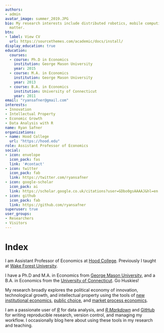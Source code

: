 ```yaml
---
authors:
- admin
avatar_image: summer_2019.JPG
bio: My research interests include distributed robotics, mobile computing and programmable
  matter.
btn:
- label: View CV
  url: https://sourcethemes.com/academic/docs/install/
display_education: true
education:
  courses:
  - course: Ph.D in Economics
    institution: George Mason University
    year: 2015
  - course: M.A. in Economics
    institution: George Mason University
    year: 2013
  - course: B.A. in Economics
    institution: University of Connecticut
    year: 2011
email: "ryansafner@gmail.com"
interests:
- Innovation
- Intellectual Property
- Economic Growth
- Data Analysis with R
name: Ryan Safner
organizations:
- name: Hood College
  url: "https://hood.edu"
role: Assistant Professor of Economics
social:
- icon: envelope
  icon_pack: fas
  link: '#contact'
- icon: twitter
  icon_pack: fab
  link: https://twitter.com/ryansafner
- icon: google-scholar
  icon_pack: ai
  link: https://scholar.google.co.uk/citations?user=GDbo0gsAAAAJ&hl=en
- icon: github
  icon_pack: fab
  link: https://github.com/ryansafner
superuser: true
user_groups:
- Researchers
- Visitors
---
```


# Index 

I am Assistant Professor of Economics at [Hood College](https://www.hood.edu/academics/Economics-and-Management/index.html). Previously I taught at [Wake Forest University](http://college.wfu.edu/economics/).

I have a Ph.D and M.A. in Economics from [George Mason University](http://economics.gmu.edu/), and a B.A. in Economics from the [University of Connecticut](http://economics.uconn.edu/). Go Huskies!

My research broadly explores the political economy of innovation, technological growth, and intellectual property using the tools of [new institutional economics](https://en.wikipedia.org/wiki/New_institutional_economics), [public choice](https://en.wikipedia.org/wiki/Public_choice), and [market process economics](http://www.econlib.org/library/Enc/AustrianSchoolofEconomics.html).

I am a passionate user of [*R*](https://www.r-project.org/) for data analysis, and [*R Markdown*](https://rmarkdown.rstudio.com/) and [GitHub](https://github.com) for writing reproducible research, version control, and managing my workflow. I occasionally blog here about using these tools in my research and teaching.